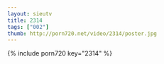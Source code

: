 ```yaml
--- 
layout: sieutv
title: 2314
tags: ["002"]
thumb: http://porn720.net/video/2314/poster.jpg
---
```

{% include porn720 key="2314" %} 
